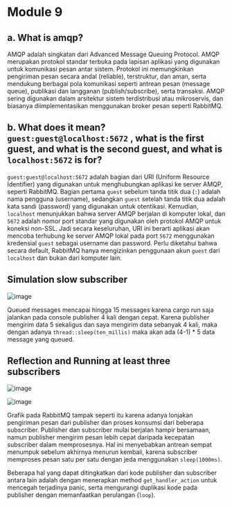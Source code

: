 # Module 9 

## a. What is amqp?
AMQP adalah singkatan dari Advanced Message Queuing Protocol. AMQP merupakan protokol standar terbuka pada lapisan aplikasi yang digunakan untuk komunikasi pesan antar sistem. Protokol ini memungkinkan pengiriman pesan secara andal (reliable), terstruktur, dan aman, serta mendukung berbagai pola komunikasi seperti antrean pesan (message queue), publikasi dan langganan (publish/subscribe), serta transaksi. AMQP sering digunakan dalam arsitektur sistem terdistribusi atau mikroservis, dan biasanya diimplementasikan menggunakan broker pesan seperti RabbitMQ.

## b. What does it mean? `guest:guest@localhost:5672` , what is the first guest, and what is the second guest, and what is `localhost:5672` is for?
`guest:guest@localhost:5672` adalah bagian dari URI (Uniform Resource Identifier) yang digunakan untuk menghubungkan aplikasi ke server AMQP, seperti RabbitMQ. Bagian pertama `guest` sebelum tanda titik dua (`:`) adalah nama pengguna (username), sedangkan `guest` setelah tanda titik dua adalah kata sandi (password) yang digunakan untuk otentikasi. Kemudian, `localhost` menunjukkan bahwa server AMQP berjalan di komputer lokal, dan `5672` adalah nomor port standar yang digunakan oleh protokol AMQP untuk koneksi non-SSL. Jadi secara keseluruhan, URI ini berarti aplikasi akan mencoba terhubung ke server AMQP lokal pada port `5672` menggunakan kredensial `guest` sebagai username dan password. Perlu diketahui bahwa secara default, RabbitMQ hanya mengizinkan penggunaan akun `guest` dari `localhost` dan bukan dari komputer lain.

## Simulation slow subscriber

![image](https://github.com/user-attachments/assets/2f9f37c8-e2e3-40d7-99da-a5a9b939dc08)

Queued messages mencapai hingga 15 messages karena cargo run saja jalankan pada console publisher 4 kali dengan cepat. Karena publisher mengirim data 5 sekaligus dan saya mengirim data sebanyak 4 kali, maka dengan adanya `thread::sleep(ten_millis)` maka akan ada (4-1) * 5 data message yang queued.

## Reflection and Running at least three subscribers

![image](https://github.com/user-attachments/assets/3c47bc49-4c69-47de-a76e-df5c8eb6e7ba)

![image](https://github.com/user-attachments/assets/7cd605d6-5b42-4ddf-ac1b-7fac5d580abd)

Grafik pada RabbitMQ tampak seperti itu karena adanya lonjakan pengiriman pesan dari publisher dan proses konsumsi dari beberapa subscriber. Publisher dan subscriber mulai berjalan hampir bersamaan, namun publisher mengirim pesan lebih cepat daripada kecepatan subscriber dalam memprosesnya. Hal ini menyebabkan antrean sempat menumpuk sebelum akhirnya menurun kembali, karena subscriber memproses pesan satu per satu dengan jeda menggunakan `sleep(1000ms)`.

Beberapa hal yang dapat ditingkatkan dari kode publisher dan subscriber antara lain adalah dengan menerapkan method `get_handler_action` untuk mencegah terjadinya panic, serta mengurangi duplikasi kode pada publisher dengan memanfaatkan perulangan (`loop`).
